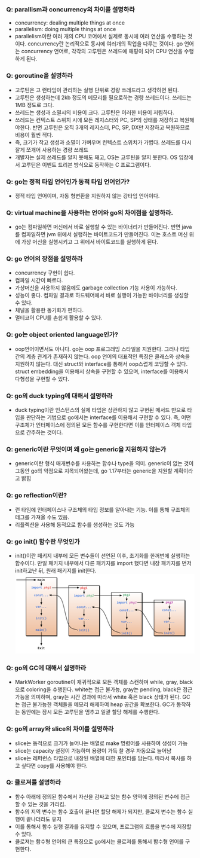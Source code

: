 ### Q: parallism과 concurrency의 차이를 설명하라
- concurrency: dealing multiple things at once
- parallelism: doing multiple things at once
- parallelism이란 여러 개의 CPU 코어에서 실제로 동시에 여러 연산을 수행하는 것이다. concurrency란 논리적으로 동시에 여러개의 작업을 다루는 것이다. go 언어는 concurrency 언어로, 각각의 고루틴은 쓰레드에 매핑이 되어 CPU 연산을 수행하게 된다.

### Q: goroutine을 설명하라
- 고루틴은 고 런타임이 관리하는 실행 단위로 경량 쓰레드라고 생각하면 된다.
- 고루틴은 생성하는데 2kb 정도의 메모리를 필요로하는 경량 쓰레드이다. 쓰레드는 1MB 정도로 크다.
- 쓰레드는 생성과 소멸시의 비용이 크다. 고루틴은 이러한 비용이 저렴하다.
- 쓰레드는 컨텍스트 스위치 시에 모든 레지스터와 PC, SP의 상태를 저장하고 복원해야한다. 반면 고루틴은 오직 3개의 레지스터, PC, SP, DX만 저장하고 복원하므로 비용이 훨씬 적다.
- 즉, 크기가 작고 생성과 소멸이 가벼우며 컨텍스트 스위치가 가볍다. 쓰레드를 다시 잘게 쪼개어 사용하는 경량 쓰레드
- 개발자는 실제 쓰레드를 알지 못해도 돼고, OS는 고루틴을 알지 못한다. OS 입장에서 고루틴은 이벤트 드리븐 방식으로 동작하는 C 프로그램이다.

### Q: go는 정적 타입 언어인가 동적 타입 언어인가?
- 정적 타입 언어이며, 자동 형변환을 지원하지 않는 강타입 언어이다.

### Q: virtual machine을 사용하는 언어와 go의 차이점을 설명하라.
- go는 컴파일하면 머신에서 바로 실행할 수 있는 바이너리가 만들어진다. 반면 java를 컴파일하면 jvm 위에서 실행하는 바이트코드가 만들어진다. 이는 호스트 머신 위에 가상 머신을 실행시키고 그 위에서 바이트코드를 실행하게 된다.

### Q: go 언어의 장점을 설명하라
- concurrency 구현이 쉽다.
- 컴파일 시간이 빠르다.
- 가상머신을 사용하지 않음에도 garbage collection 기능 사용이 가능하다.
- 성능이 좋다. 컴파일 결과로 하드웨어에서 바로 실행이 가능한 바이너리를 생성할 수 있다.
- 체널을 활용한 동기화가 편하다.
- 멀티코어 CPU를 손쉽게 활용할 수 있다.

### Q: go는 object oriented language인가?
- oop언어이면서도 아니다. go는 oop 프로그래밍 스타일을 지원한다. 그러나 타입 간의 계층 관계가 존재하지 않는다. oop 언어의 대표적인 특징은 클래스와 상속을 지원하지 않는다. 대신 struct와 interface를 통해서 oop스럽게 코딩할 수 있다. struct embedding을 이용해서 상속을 구현할 수 있으며, interface를 이용해서 다형성을 구현할 수 있다.

### Q: go의 duck typing에 대해서 설명하라
- duck typing이란 인스턴스의 실제 타입은 상관하지 않고 구현된 메서드 만으로 타입을 판단하는 기법으로 go에서는 interface를 이용해서 구현할 수 있다. 즉, 어떤 구조체가 인터페이스에 정의된 모든 함수를 구현한다면 이를 인터페이스 객체 타입으로 간주하는 것이다.

### Q: generic이란 무엇이며 왜 go는 generic을 지원하지 않는가
- generic이란 형식 매개변수를 사용하는 함수나 type을 의미. generic이 없는 것이 그동안 go의 약점으로 지목되어왔는데, go 1.17부터는 generic을 지원할 계획이라고 밝힘

### Q: go reflection이란?
- 런 타임에 인터페이스나 구조체의 타입 정보를 알아내는 기능. 이를 통해 구조체의 테그를 가져올 수도 있음. 
- 리플렉션을 사용해 동적으로 함수를 생성하는 것도 가능

### Q: go init() 함수란 무엇인가
- init()이란 패키지 내부에 모든 변수들이 선언된 이후, 초기화를 한꺼번에 실행하는 함수이다. 만일 패키지 내부에서 다른 패키지를 import 했다면 내장 패키지를 먼저 init하고난 뒤, 원래 패키지를 init한다.
![go_init](../images/go_init.png)

### Q: go의 GC에 대해서 설명하라
- MarkWorker goroutine이 재귀적으로 모든 객체를 스캔하며  while, gray, black으로 coloring을 수행한다. white는 접근 불가능, gray는 pending, black은 접근 가능을 의미하며, gray는 시간 경과에 따라서 white 혹은 black 상태가 된다. GC는 접근 불가능한 객체들을 메모리 해제하여 heap 공간을 확보한다. GC가 동작하는 동안에는 잠시 모든 고루틴을 멈추고 일괄 할당 해제를 수행한다.

### Q: go의 array와 slice의 차이를 설명하라
- slice는 동적으로 크기가 늘어나는 배열로 make 명령어를 사용하여 생성이 가능
- slice는 capacity 설정이 가능하며 용량이 가득 찰 경우 자동으로 늘어남
- slice는 레퍼런스 타입으로 내장된 배열에 대한 포인터를 담는다. 따라서 복사를 하고 싶다면 copy를 사용해야 한다.

### Q: 클로져를 설명하라
- 함수 아래에 정의된 함수에서 자신을 감싸고 있는 함수 영역에 정의된 변수에 접근할 수 있는 것을 가리킴.
- 함수의 지역 변수는 함수 호출이 끝나면 할당 해제가 되지만, 클로저 변수는 함수 실행이 끝나더라도 유지
- 이를 통해서 함수 실행 결과를 유지할 수 있으며, 프로그램의 흐름을 변수에 저장할 수 있다.
- 클로져는 함수형 언어의 큰 특징으로 go에서는 클로져를 통해서 함수형 언어를 구현한다.
